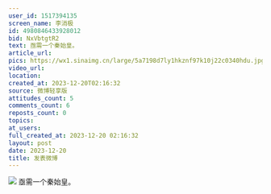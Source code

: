 ```yaml
---
user_id: 1517394135
screen_name: 李消极
id: 4980846433928012
bid: NxVbtgtR2
text: 亟需一个秦始皇。 
article_url: 
pics: https://wx1.sinaimg.cn/large/5a7198d7ly1hkznf97k10j22c0340hdu.jpg
video_url: 
location: 
created_at: 2023-12-20T02:16:32
source: 微博轻享版
attitudes_count: 5
comments_count: 6
reposts_count: 0
topics: 
at_users: 
full_created_at: 2023-12-20 02:16:32
layout: post
date: 2023-12-20
title: 发表微博
---
```



![](https://image.baidu.com/search/down?url=https://wx1.sinaimg.cn/large/5a7198d7ly1hkznf97k10j22c0340hdu.jpg)
亟需一个秦始皇。 
